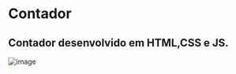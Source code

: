 # Contador
## **Contador desenvolvido em HTML,CSS e JS.**

![image](https://user-images.githubusercontent.com/74679398/127570989-2d9dbada-b33a-49a9-94bd-1725419c9365.png)
